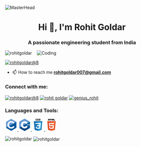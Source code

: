 

![MasterHead](https://1.bp.blogspot.com/-7A4WynwLsMw/XbBpCXG8fHI/AAAAAAAAMt4/uOa1bpLskYgrwGbllhSu2SDj_Mig8SXJQCLcBGAsYHQ/s1600/2000_600px.gif)
<h1 align="center">Hi 👋, I'm Rohit Goldar</h1>
<h3 align="center">A passionate engineering student from India</h3>
<img align="right" alt="Coding" width="400" src="https://media1.tenor.com/images/cd37fa49c983ac905df0016fd5b6a2ee/tenor.gif?itemid=13165216">
<p align="left"> <img src="https://komarev.com/ghpvc/?username=rohitgoldar&label=Profile%20views&color=0e75b6&style=flat" alt="rohitgoldar" /> </p>

<p align="left"> <a href="https://twitter.com/rohitgoldar@8" target="blank"><img src="https://img.shields.io/twitter/follow/rohitgoldar@8?logo=twitter&style=for-the-badge" alt="rohitgoldar@8" /></a> </p>

- 📫 How to reach me **rohitgoldar007@gmail.com**



<h3 align="left">Connect with me:</h3>
<p align="left">
<a href="https://twitter.com/rohitgoldar@8" target="blank"><img align="center" src="https://raw.githubusercontent.com/rahuldkjain/github-profile-readme-generator/master/src/images/icons/Social/twitter.svg" alt="rohitgoldar@8" height="30" width="40" /></a>
<a href="https://fb.com/rohit goldar" target="blank"><img align="center" src="https://raw.githubusercontent.com/rahuldkjain/github-profile-readme-generator/master/src/images/icons/Social/facebook.svg" alt="rohit goldar" height="30" width="40" /></a>
<a href="https://instagram.com/genius_rohit" target="blank"><img align="center" src="https://raw.githubusercontent.com/rahuldkjain/github-profile-readme-generator/master/src/images/icons/Social/instagram.svg" alt="genius_rohit" height="30" width="40" /></a>
</p>

<h3 align="left">Languages and Tools:</h3>
<p align="left"> <a href="https://www.cprogramming.com/" target="_blank" rel="noreferrer"> <img src="https://raw.githubusercontent.com/devicons/devicon/master/icons/c/c-original.svg" alt="c" width="40" height="40"/> </a> <a href="https://www.w3schools.com/cpp/" target="_blank" rel="noreferrer"> <img src="https://raw.githubusercontent.com/devicons/devicon/master/icons/cplusplus/cplusplus-original.svg" alt="cplusplus" width="40" height="40"/> </a> <a href="https://www.w3schools.com/css/" target="_blank" rel="noreferrer"> <img src="https://raw.githubusercontent.com/devicons/devicon/master/icons/css3/css3-original-wordmark.svg" alt="css3" width="40" height="40"/> </a> <a href="https://www.w3.org/html/" target="_blank" rel="noreferrer"> <img src="https://raw.githubusercontent.com/devicons/devicon/master/icons/html5/html5-original-wordmark.svg" alt="html5" width="40" height="40"/> </a> </p>

<p><img align="left" src="https://github-readme-stats.vercel.app/api/top-langs?username=rohitgoldar&show_icons=true&locale=en&layout=compact" alt="rohitgoldar" /></p>

<p>&nbsp;<img align="center" src="https://github-readme-stats.vercel.app/api?username=rohitgoldar&show_icons=true&locale=en" alt="rohitgoldar" /></p>


